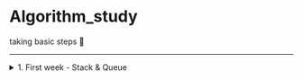 # Algorithm_study
 
taking basic steps 🐾

<hr>

 <details>
            <summary>1. First week - Stack & Queue </summary>
             - practicing with quiz<br>
             <ol>
              <li><a href="https://programmers.co.kr/learn/courses/30/lessons/42584">Programmers - stock price</a></li>
             solution 👉 <a href="https://github.com/purple-cabbage0030/algorithm_study/blob/main/1st_week/quiz_n_solution/pgm_stock_price.py">click here</a>
              <li><a href="https://programmers.co.kr/learn/courses/30/lessons/42586">Programmers - function development</a></li>
              solution 👉 <a href="https://github.com/purple-cabbage0030/algorithm_study/blob/main/1st_week/quiz_n_solution/pgm_function_dev.py">click here</a>
              <li><a href="https://programmers.co.kr/learn/courses/30/lessons/42583">Programmers - crossing bridge</a></li>
              solution 👉 <a href="">click here</a>
             </ol>
 </details>
